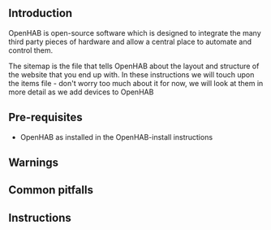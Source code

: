 ## Introduction

OpenHAB is open-source software which is designed to integrate the many third party pieces of hardware and allow a central place to automate and control them.

The sitemap is the file that tells OpenHAB about the layout and structure of the website that you end up with.
In these instructions we will touch upon the items file - don't worry too much about it for now, we will look at them in more detail as we add devices to OpenHAB

## Pre-requisites

* OpenHAB as installed in the OpenHAB-install instructions

## Warnings

## Common pitfalls

## Instructions
